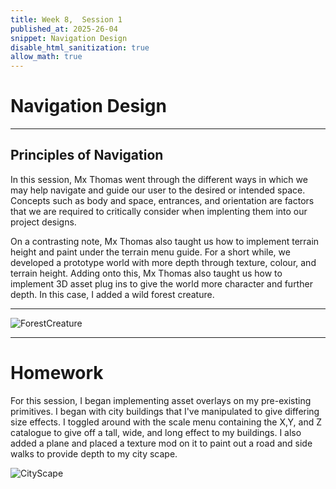 ```yaml
---
title: Week 8,  Session 1
published_at: 2025-26-04
snippet: Navigation Design
disable_html_sanitization: true
allow_math: true
---
```


# Navigation Design

--- 

## Principles of Navigation 

In this session, Mx Thomas went through the different ways in which we may help navigate and guide our user to the desired or intended space. Concepts such as body and space, entrances, and orientation are factors that we are required to critically consider when implenting them into our project designs. 

On a contrasting note, Mx Thomas also taught us how to implement terrain height and paint under the terrain menu guide. For a short while, we developed a prototype world with more depth through texture, colour, and terrain height. Adding onto this, Mx Thomas also taught us how to implement 3D asset plug ins to give the world more character and further depth. In this case, I added a wild forest creature. 

---

![ForestCreature](/w01s1/TungTungTungSahur.webp) 

---

# Homework

For this session, I began implementing asset overlays on my pre-existing primitives. I began with city buildings that I've manipulated to give differing size effects. I toggled around with the scale menu containing the X,Y, and Z catalogue to give off a tall, wide, and long effect to my buildings. I also added a plane and placed a texture mod on it to paint out a road and side walks to provide depth to my city scape. 


![CityScape](/w01s1/CityScape.jpg) 